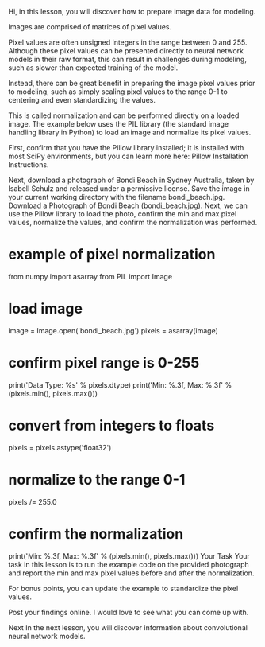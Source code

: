 Hi, in this lesson, you will discover how to prepare image data for modeling.

Images are comprised of matrices of pixel values.

Pixel values are often unsigned integers in the range between 0 and 255. Although these pixel values can be presented directly to neural network models in their raw format, this can result in challenges during modeling, such as slower than expected training of the model.

Instead, there can be great benefit in preparing the image pixel values prior to modeling, such as simply scaling pixel values to the range 0-1 to centering and even standardizing the values.

This is called normalization and can be performed directly on a loaded image. The example below uses the PIL library (the standard image handling library in Python) to load an image and normalize its pixel values.

First, confirm that you have the Pillow library installed; it is installed with most SciPy environments, but you can learn more here: Pillow Installation Instructions.

Next, download a photograph of Bondi Beach in Sydney Australia, taken by Isabell Schulz and released under a permissive license. Save the image in your current working directory with the filename bondi_beach.jpg.​
Download a Photograph of Bondi Beach (bondi_beach.jpg).
Next, we can use the Pillow library to load the photo, confirm the min and max pixel values, normalize the values, and confirm the normalization was performed.​
# example of pixel normalization
from numpy import asarray
from PIL import Image
# load image
image = Image.open('bondi_beach.jpg')
pixels = asarray(image)
# confirm pixel range is 0-255
print('Data Type: %s' % pixels.dtype)
print('Min: %.3f, Max: %.3f' % (pixels.min(), pixels.max()))
# convert from integers to floats
pixels = pixels.astype('float32')
# normalize to the range 0-1
pixels /= 255.0
# confirm the normalization
print('Min: %.3f, Max: %.3f' % (pixels.min(), pixels.max()))​
Your Task
Your task in this lesson is to run the example code on the provided photograph and report the min and max pixel values before and after the normalization.

For bonus points, you can update the example to standardize the pixel values.

Post your findings online. I would love to see what you can come up with.

Next
In the next lesson, you will discover information about convolutional neural network models.
